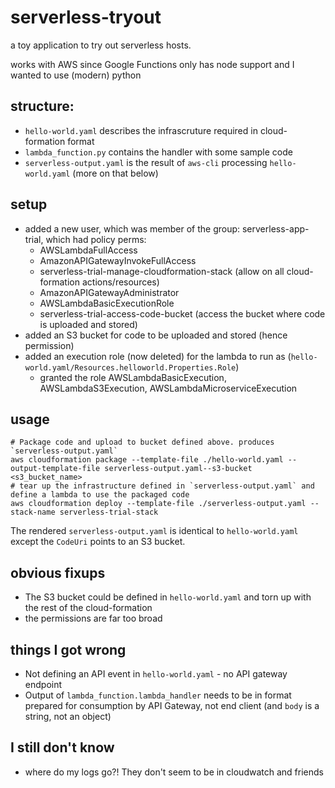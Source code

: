 # serverless-tryout

a toy application to try out serverless hosts.

works with AWS since Google Functions only has node support and I wanted to use (modern) python

## structure:

* `hello-world.yaml` describes the infrascruture required in cloud-formation format
* `lambda_function.py` contains the handler with some sample code
* `serverless-output.yaml` is the result of `aws-cli` processing `hello-world.yaml` (more on that below)

## setup

* added a new user, which was member of the group: serverless-app-trial, which had policy perms:
  * AWSLambdaFullAccess
  * AmazonAPIGatewayInvokeFullAccess
  * serverless-trial-manage-cloudformation-stack (allow on all cloud-formation actions/resources)
  * AmazonAPIGatewayAdministrator
  * AWSLambdaBasicExecutionRole
  * serverless-trial-access-code-bucket (access the bucket where code is uploaded and stored)
* added an S3 bucket for code to be uploaded and stored (hence permission)
* added an execution role (now deleted) for the lambda to run as (`hello-world.yaml/Resources.helloworld.Properties.Role`)
  * granted the role AWSLambdaBasicExecution, AWSLambdaS3Execution, AWSLambdaMicroserviceExecution

## usage

    # Package code and upload to bucket defined above. produces `serverless-output.yaml`
    aws cloudformation package --template-file ./hello-world.yaml --output-template-file serverless-output.yaml--s3-bucket <s3_bucket_name>
    # tear up the infrastructure defined in `serverless-output.yaml` and define a lambda to use the packaged code
    aws cloudformation deploy --template-file ./serverless-output.yaml --stack-name serverless-trial-stack

The rendered `serverless-output.yaml` is identical to `hello-world.yaml` except the `CodeUri` points to an S3 bucket.

## obvious fixups

* The S3 bucket could be defined in `hello-world.yaml` and torn up with the rest of the cloud-formation
* the permissions are far too broad

## things I got wrong

* Not defining an API event in `hello-world.yaml` - no API gateway endpoint
* Output of `lambda_function.lambda_handler` needs to be in format prepared for consumption by API Gateway, not end client (and `body` is a string, not an object)

## I still don't know

* where do my logs go?! They don't seem to be in cloudwatch and friends
